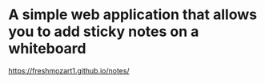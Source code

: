 # A simple web application that allows you to add sticky notes on a whiteboard

https://freshmozart1.github.io/notes/
